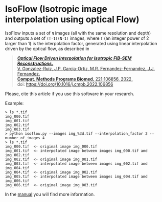 # IsoFlow (Isotropic image interpolation using optical Flow)
IsoFlow inputs a set of `N` images (all with the same resolution and depth) and outputs a set of `(f-1)(N-1)` images, where `f` (an integer power of 2 larger than 1) is the interpolation factor, generated using linear interpolation driven by the optical flow, as described in 

> [***Optical Flow Driven Interpolation for Isotropic FIB-SEM Reconstructions.***](https://www.sciencedirect.com/science/article/pii/S0169260722002383)  
> [V. Gonzalez-Ruiz, J.P. Garcia-Ortiz, M.R. Fernandez-Fernandez, J.J. Fernandez.](https://www.sciencedirect.com/science/article/pii/S0169260722002383)  
> [**Comput. Methods Programs Biomed.** 221:106856, 2022.](https://www.sciencedirect.com/science/article/pii/S0169260722002383)  
> doi: https://doi.org/10.1016/j.cmpb.2022.106856  

Please, cite this article if you use this software in your research.

Example:

    > ls *.tif
    img_000.tif
    img_001.tif
    img_002.tif
    img_003.tif
    > python isoflow.py --images img_%3d.tif --interpolation_factor 2 --number_of_images 4
    > ls *.tif
    img_000.tif  <- original image img_000.tif
    img_001.tif  <- interpolated image between images img_000.tif and img_002.tif
    img_002.tif  <- original image img_001.tif
    img_003.tif  <- interpolated image between images img_002.tif and img_004.tif
    img_004.tif  <- original image img_002.tif 
    img_005.tif  <- interpolated image between images img_004.tif and img_006.tif
    img_006.tif  <- original image img_003.tif

In the [manual](https://github.com/Z-interpolation/IsoFlow/blob/main/manual/manual.ipynb) you will find more information.
